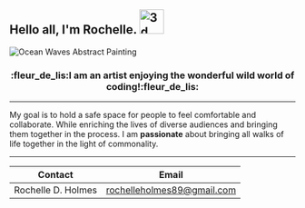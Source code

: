 ## Hello all, I'm Rochelle. <img src="https://media.giphy.com/media/LkrUe3pnMP9kFbaLNC/giphy.gif" alt="3d Merkaba Spinning" width="43" height="43">

![Ocean Waves Abstract Painting](waves.jpg)

<div align="center"><h3>:fleur_de_lis:I am an artist enjoying the wonderful wild world of coding!:fleur_de_lis:</h3></div>

---
My goal is to hold a safe space for people to feel comfortable and collaborate. While enriching the lives of diverse audiences and bringing them together in the process. I am **passionate** about bringing all walks of life together in the light of commonality.

---
| Contact | Email |
| :---: |:---:|
| Rochelle D. Holmes | rochelleholmes89@gmail.com |









<!--
**RDHolmes89/RDHolmes89** is a ✨ _special_ ✨ repository because its `README.md` (this file) appears on your GitHub profile.

Here are some ideas to get you started:

- 🔭 I’m currently working on ...
- 🌱 I’m currently learning ...
- 👯 I’m looking to collaborate on ...
- 🤔 I’m looking for help with ...
- 💬 Ask me about ...
- 📫 How to reach me: ...
- 😄 Pronouns: ...
- ⚡ Fun fact: ...
-->
